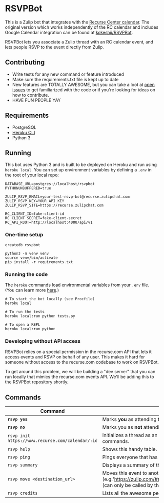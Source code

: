 RSVPBot
=======

This is a Zulip bot that integrates with the [Recurse Center calendar](https://www.recurse.com/calendar). The original version which works independently of the RC calendar and includes Google Calendar integration can be found at [kokeshii/RSVPBot](https://github.com/kokeshii/RSVPBot).

RSVPBot lets you associate a Zulip thread with an RC calendar event, and lets people RSVP to the event directly from Zulip.

## Contributing

* Write tests for any new command or feature introduced
* Make sure the requirements.txt file is kept up to date
* New features are TOTALLY AWESOME, but you can take a loot at [open issues](https://github.com/recursecenter/RSVPBot/issues) to get familiarized with the code or if you're looking for ideas on how to contribute.
* HAVE FUN PEOPLE YAY

## Requirements

* PostgreSQL
* [Heroku CLI](https://devcenter.heroku.com/articles/heroku-cli)
* Python 3

## Running

This bot uses Python 3 and is built to be deployed on Heroku and run using `heroku local`. You can set up environment variables by defining a `.env` in the root of your local repo:

```
DATABASE_URL=postgres://localhost/rsvpbot
PYTHONUNBUFFERED=true

ZULIP_RSVP_EMAIL=your-test-rsvp-bot@recurse.zulipchat.com
ZULIP_RSVP_KEY=YOUR_API_KEY
ZULIP_RSVP_SITE=https://recurse.zulipchat.com

RC_CLIENT_ID=fake-client-id
RC_CLIENT_SECRET=fake-client-secret
RC_API_ROOT=http://localhost:4000/api/v1
```

### One-time setup

```
createdb rsvpbot

python3 -m venv venv
source venv/bin/activate
pip install -r requirements.txt
```

### Running the code

The `heroku` commands load environmental variables from your `.env` file. (You can learn more [here](https://devcenter.heroku.com/articles/heroku-cli).)

```
# To start the bot locally (see Procfile)
heroku local

# To run the tests
heroku local:run python tests.py

# To open a REPL
heroku local:run python
```

### Developing without API access

RSVPBot relies on a special permission in the recurse.com API that lets it access events and RSVP on behalf of any user. This makes it hard for someone without access to the recurse.com codebase to work on RSVPBot.

To get around this problem, we will be building a "dev server" that you can run locally that mimics the recurse.com events API. We'll be adding this to the RSVPBot repository shortly.

## Commands
**Command**|**Description**
--- | ---
**`rsvp yes`**|Marks **you** as attending this event.
**`rsvp no`**|Marks you as **not** attending this event.
`rsvp init https://www.recurse.com/calendar/:id`|Initializes a thread as an RSVPBot event. Must be used before most other commands.
`rsvp help`|Shows this handy table.
`rsvp ping`|Pings everyone that has RSVP'd so far.
`rsvp summary`|Displays a summary of this event, including the description, and list of attendees.
`rsvp move <destination_url>`|Moves this event to another stream/topic. Requires full URL for the destination (e.g.'https://zulip.com/#narrow/stream/announce/topic/All.20Hands.20Meeting') (can only be called by the caller of `rsvp init`)
`rsvp credits`|Lists all the awesome people that made RSVPBot a reality.

